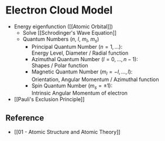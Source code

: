 # Electron Cloud Model

- Energy eigenfunction ([[Atomic Orbital]])
    - Solve [[Schrodinger's Wave Equation]]
    - Quantum Numbers ($n$, $l$, $m_{l}$, $m_{s}$)
        - Principal Quantum Number ($n=1,\dots$):  
                 Energy Level, Diameter / Radial function
        - Azimuthal Quantum Number ($l=0,\dots,n-1$):  
                 Shapes / Polar function
        - Magnetic Quantum Number ($m_{l}=-l,\dots,l$):  
                 Orientation, Angular Momentum / Azimuthal function
        - Spin Quantum Number ($m_{s}=\pm1$):  
                 Intrinsic Angular Momentum of electron
- [[Pauli's Exclusion Principle]]

## Reference

- [[01 - Atomic Structure and Atomic Theory]]

